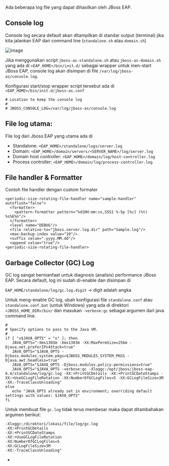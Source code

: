 Ada beberapa log file yang dapat dihasilkan oleh JBoss EAP.

## Console log
  
  Console log secara default akan ditampilkan di standar output (terminal) jika kita jalankan EAP dari command line (`standalone.sh` atau `domain.sh`)
  
  ![image](https://cloud.githubusercontent.com/assets/3068071/15353439/411abf04-1d13-11e6-92c0-798622c56608.png)
  
  Jika menggunakan script `jboss-as-standalone.sh` atau `jboss-as-domain.sh` yang ada di `<EAP_HOME>/bin/init.d/` sebagai wrapper untuk men-start JBoss EAP, console log akan disimpan di file `/var/log/jboss-as/console.log`. 
  
  Konfigurasi start/stop wrapper script tersebut ada di `<EAP_HOME>/bin/init.d/jboss-as.conf`
  
  ```
  # Location to keep the console log
  #
  # JBOSS_CONSOLE_LOG=/var/log/jboss-as/console.log
   ```
  
  
## File log utama: 

   File log dari Jboss EAP yang utama ada di 
   
   * Standalone: `<EAP_HOME>/standalone/logs/server.log`
   * Domain: `<EAP_HOME>/domain/servers/<SERVER_NAME>/log/server.log`
   * Domain host controller: `<EAP_HOME>/domain/log/host-controller.log`
   * Process controller: `<EAP_HOME>/domain/log/process-controller.log`

## File handler & Formatter

   Contoh file handler dengan custom formater
   ```
   <periodic-size-rotating-file-handler name="sample-handler" autoflush="false">
     <formatter>
       <pattern-formatter pattern="%d{HH:mm:ss,SSS} %-5p [%c] (%t) %s%E%n"/>
     </formatter>
     <level name="DEBUG"/>
     <file relative-to="jboss.server.log.dir" path="Sample.log"/>
     <max-backup-index value="10"/>
     <suffix value=".yyyy.MM.dd"/>
     <append value="true"/>
   <periodic-size-rotating-file-handler>
   ```

## Garbage Collector (GC) Log

   GC log sangat bermanfaat untuk diagnosis (analisis) performance JBoss EAP. Secara default, log ini sudah di-enable dan disimpan di
   
   `EAP_HOME/standalone/log/gc.log.digit` -> digit adalah angka 
   
   Untuk meng-enable GC log, ubah konfigurasi file `standalone.conf` atau `standalone.conf.bat` (untuk Windows) yang ada di direktori `<JBOSS_HOME_DIR>/bin/` dan masukan `-verbose:gc` sebagai argumen dari java command line. 

   ```
   #
   # Specify options to pass to the Java VM. 
   #
   if [ "x$JAVA_OPTS" = "x" ]; then
      JAVA_OPTS="-Xms1303m -Xmx1303m -XX:MaxPermSize=256m -Djava.net.preferIPv4Stack=true"
      JAVA_OPTS="$JAVA_OPTS -Djboss.modules.system.pkgs=$JBOSS_MODULES_SYSTEM_PKGS -Djava.awt.headless=true"
      JAVA_OPTS="$JAVA_OPTS -Djboss.modules.policy-permissions=true"
      JAVA_OPTS="$JAVA_OPTS -verbose:gc -Xloggc:/opt/jboss/jboss-eap-6.4/standalone/log/gc.log -XX:+PrintGCDetails -XX:+PrintGCDateStamps -XX:+UseGCLogFileRotation -XX:NumberOfGCLogFiles=5 -XX:GCLogFileSize=3M -XX:-TraceClassUnloading"
   else
      echo "JAVA_OPTS already set in environment; overriding default settings with values: $JAVA_OPTS"
   fi
   ```

   Untuk membuat file `gc.log` tidak terus membesar maka dapat ditambahakan argumen berikut:
   ```
   -Xloggc:/direktori/lokasi/file/log/gc.log 
   -XX:+PrintGCDetails 
   -XX:+PrintGCDateStamps 
   -XX:+UseGCLogFileRotation 
   -XX:NumberOfGCLogFiles=5 
   -XX:GCLogFileSize=3M 
   -XX:-TraceClassUnloading"
   ```

  - [](http://blog.c2b2.co.uk/2016/05/jboss-logging-and-best-practice-for-eap.html)

